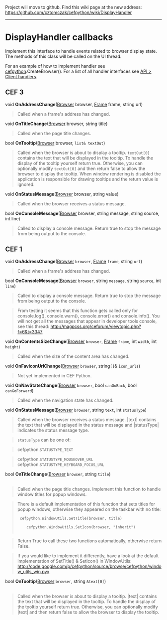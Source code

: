 Project will move to github. Find this wiki page at the new address: https://github.com/cztomczak/cefpython/wiki/DisplayHandler


---


# DisplayHandler callbacks #

Implement this interface to handle events related to browser display state. The methods of this class will be called on the UI thread.

For an example of how to implement handler see [cefpython](cefpython.md).CreateBrowser(). For a list of all handler interfaces see [API > Client handlers](API#Client_handlers.md).

## CEF 3 ##

void **OnAddressChange**([Browser](Browser.md) browser, [Frame](Frame.md) frame, string url)

> Called when a frame's address has changed.

void **OnTitleChange**([Browser](Browser.md) browser, string title)

> Called when the page title changes.

bool **OnTooltip**([Browser](Browser.md) browser, `list& textOut`)

> Called when the browser is about to display a tooltip. `textOut[0]` contains the
> text that will be displayed in the tooltip. To handle the display of the
> tooltip yourself return true. Otherwise, you can optionally modify `textOut[0]`
> and then return false to allow the browser to display the tooltip.
> When window rendering is disabled the application is responsible for
> drawing tooltips and the return value is ignored.

void **OnStatusMessage**([Browser](Browser.md) browser, string value)

> Called when the browser receives a status message.

bool **OnConsoleMessage**([Browser](Browser.md) browser, string message, string source, int line)

> Called to display a console message. Return true to stop the message from
> being output to the console.

## CEF 1 ##

void **OnAddressChange**([Browser](Browser.md) `browser`, [Frame](Frame.md) `frame`, string `url`)

> Called when a frame's address has changed.

bool **OnConsoleMessage**([Browser](Browser.md) `browser`, string `message`, string `source`, int `line`)

> Called to display a console message. Return true to stop the message from being output to the console.

> From testing it seems that this function gets called only for console.log(), console.warn(), console.error() and console.info(). You will not get all the messages that appear in developer tools console, see this thread: http://magpcss.org/ceforum/viewtopic.php?f=6&t=3347

void **OnContentsSizeChange**([Browser](Browser.md) `browser`, [Frame](Frame.md) `frame`, int `width`, int `height`)

> Called when the size of the content area has changed.

void **OnFaviconUrlChange**([Browser](Browser.md) `browser`, string`[]`& `icon_urls`)

> Not yet implemented in CEF Python.

void **OnNavStateChange**([Browser](Browser.md) `browser`, bool `canGoBack`, bool `canGoForward`)

> Called when the navigation state has changed.

void **OnStatusMessage**([Browser](Browser.md) `browser`, string `text`, int `statusType`)

> Called when the browser receives a status message. |text| contains the text that will be displayed in the status message and |statusType| indicates the status message type.

> `statusType` can be one of:

> cefpython.`STATUSTYPE_TEXT`<br>
<blockquote>cefpython.<code>STATUSTYPE_MOUSEOVER_URL</code><br>
cefpython.<code>STATUSTYPE_KEYBOARD_FOCUS_URL</code></blockquote>

bool <b>OnTitleChange</b>(<a href='Browser.md'>Browser</a> <code>browser</code>, string <code>title</code>)<br>
<br>
<blockquote>Called when the page title changes. Implement this function to handle window titles for popup windows.</blockquote>

<blockquote>There is a default implementation  of this function that sets titles for popup windows, otherwise they appeared on the taskbar with no title:<br>
<pre><code>	cefpython.WindowUtils.SetTitle(browser, title)<br>
	cefpython.WindowUtils.SetIcon(browser, "inherit")<br>
</code></pre></blockquote>

<blockquote>Return True to call these two functions automatically, otherwise return False.</blockquote>

<blockquote>If you would like to implement it differently, have a look at the default implementation of SetTitle() & SetIcon() in WindowUtils:<br>
<a href='http://code.google.com/p/cefpython/source/browse/cefpython/window_utils_win.pyx'>http://code.google.com/p/cefpython/source/browse/cefpython/window_utils_win.pyx</a></blockquote>

bool <b>OnTooltip</b>(<a href='Browser.md'>Browser</a> <code>browser</code>, string <code>&amp;text[0]</code>)<br>
<br>
<blockquote>Called when the browser is about to display a tooltip. |text| contains the text that will be displayed in the tooltip. To handle the display of the tooltip yourself return true. Otherwise, you can optionally modify |text| and then return false to allow the browser to display the tooltip.
